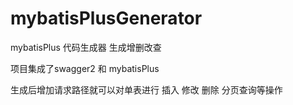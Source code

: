 # mybatisPlusGenerator
mybatisPlus 代码生成器 生成增删改查

项目集成了swagger2 和 mybatisPlus  

生成后增加请求路径就可以对单表进行  插入 修改 删除 分页查询等操作
